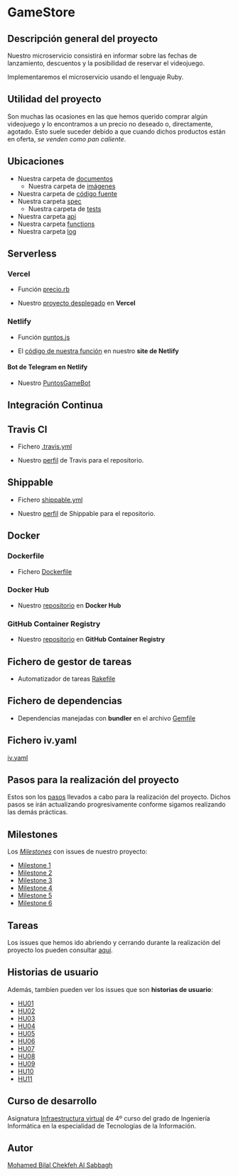 # GameStore

## Descripción general del proyecto

Nuestro microservicio consistirá en informar sobre las fechas de lanzamiento, descuentos y la posibilidad de reservar el videojuego.

Implementaremos el microservicio usando el lenguaje Ruby.


## Utilidad del proyecto

Son muchas las ocasiones en las que hemos querido comprar algún videojuego y lo encontramos a un precio no deseado o, directamente, agotado. Esto suele suceder debido a que cuando dichos productos están en oferta, *se venden como pan caliente*.


## Ubicaciones

+ Nuestra carpeta de [documentos](https://github.com/biilal1999/GameStore/tree/master/docs)
    + Nuestra carpeta de [imágenes](https://github.com/biilal1999/GameStore/tree/master/docs/img)
+ Nuestra carpeta de [código fuente](https://github.com/biilal1999/GameStore/tree/master/src)
+ Nuestra carpeta [spec](https://github.com/biilal1999/GameStore/tree/master/spec)
    + Nuestra carpeta de [tests](https://github.com/biilal1999/GameStore/tree/master/spec/tests)
+ Nuestra carpeta [api](https://github.com/biilal1999/GameStore/tree/master/api)
+ Nuestra carpeta [functions](https://github.com/biilal1999/GameStore/tree/master/functions)
+ Nuestra carpeta [log](https://github.com/biilal1999/GameStore/tree/master/log)



## Serverless


### Vercel

+ Función [precio.rb](https://github.com/biilal1999/GameStore/blob/master/api/precio.rb)

+ Nuestro [proyecto desplegado](https://gamestore.vercel.app/) en **Vercel**


### Netlify

+ Función [puntos.js](https://github.com/biilal1999/GameStore/blob/master/functions/puntos.js)

+ El [código de nuestra función](https://gamestorebot.netlify.app/functions/puntos.js) en nuestro **site de Netlify**


#### Bot de Telegram en Netlify

+ Nuestro [PuntosGameBot](https://t.me/PuntosGameBot)



## Integración Continua


## Travis CI

+ Fichero [.travis.yml](https://github.com/biilal1999/GameStore/blob/master/.travis.yml)

+ Nuestro [perfil](https://travis-ci.com/github/biilal1999/GameStore) de Travis para el repositorio.


## Shippable

+ Fichero [shippable.yml](https://github.com/biilal1999/GameStore/blob/master/shippable.yml)

+ Nuestro [perfil](https://app.shippable.com/github/biilal1999/GameStore/dashboard) de Shippable para el repositorio.



## Docker


### Dockerfile

+ Fichero [Dockerfile](https://github.com/biilal1999/GameStore/blob/master/Dockerfile)


### Docker Hub

+ Nuestro [repositorio](https://hub.docker.com/r/biilal1999/gamestore) en **Docker Hub**

### GitHub Container Registry

+ Nuestro [repositorio](https://github.com/users/biilal1999/packages/container/package/gamestore) en **GitHub Container Registry**



## Fichero de gestor de tareas

+ Automatizador de tareas [Rakefile](https://github.com/biilal1999/GameStore/blob/master/Rakefile)


## Fichero de dependencias

+ Dependencias manejadas con **bundler** en el archivo [Gemfile](https://github.com/biilal1999/GameStore/blob/master/Gemfile)


## Fichero iv.yaml

[iv.yaml](https://github.com/biilal1999/GameStore/blob/master/iv.yaml)


## Pasos para la realización del proyecto

Estos son los [pasos](https://github.com/biilal1999/GameStore/blob/master/docs/PasosProyecto.md) llevados a cabo para la realización del proyecto. Dichos pasos se irán actualizando progresivamente conforme sigamos realizando las demás prácticas.


## Milestones

Los [*Milestones*](https://github.com/biilal1999/GameStore/milestones) con issues de nuestro proyecto:

- [Milestone 1](https://github.com/biilal1999/GameStore/milestone/1)
- [Milestone 2](https://github.com/biilal1999/GameStore/milestone/2)
- [Milestone 3](https://github.com/biilal1999/GameStore/milestone/3)
- [Milestone 4](https://github.com/biilal1999/GameStore/milestone/4)
- [Milestone 5](https://github.com/biilal1999/GameStore/milestone/5)
- [Milestone 6](https://github.com/biilal1999/GameStore/milestone/6)


## Tareas

Los issues que hemos ido abriendo y cerrando durante la realización del proyecto los pueden consultar [aquí](https://github.com/biilal1999/GameStore/issues).


## Historias de usuario

Además, tambíen pueden ver los issues que son **historias de usuario**:

- [HU01](https://github.com/biilal1999/GameStore/issues/12)
- [HU02](https://github.com/biilal1999/GameStore/issues/13)
- [HU03](https://github.com/biilal1999/GameStore/issues/14)
- [HU04](https://github.com/biilal1999/GameStore/issues/45)
- [HU05](https://github.com/biilal1999/GameStore/issues/64)
- [HU06](https://github.com/biilal1999/GameStore/issues/82)
- [HU07](https://github.com/biilal1999/GameStore/issues/89)
- [HU08](https://github.com/biilal1999/GameStore/issues/91)
- [HU09](https://github.com/biilal1999/GameStore/issues/94)
- [HU10](https://github.com/biilal1999/GameStore/issues/95)
- [HU11](https://github.com/biilal1999/GameStore/issues/96)


## Curso de desarrollo

Asignatura [Infraestructura virtual](https://github.com/JJ/IV-20-21) de 4º curso del grado de Ingeniería Informática en la especialidad de Tecnologías de la Información.


## Autor

[Mohamed Bilal Chekfeh Al Sabbagh](https://github.com/biilal1999)
